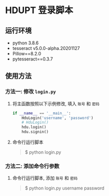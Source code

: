 # HDUPT 登录脚本

## 运行环境

* python 3.8.6
* tesseract v5.0.0-alpha.20201127
* Pillow==8.2.0
* pytesseract==0.3.7

## 使用方法

### 方法一: 修改 `login.py`
   
1. 将主函数按照以下示例修改, 填入 `账号` 和 `密码`
     ```python
     if __name__ == '__main__':
         HduLogin('username', 'password')
         # HduLogin()
         hdu.login()
         hdu.signin()
     ```

2. 命令行运行脚本
    > $ python login.py

### 方法二: 添加命令行参数

1. 命令行运行脚本, 添加 `账号` 和 `密码`
   > $ python login.py username password
